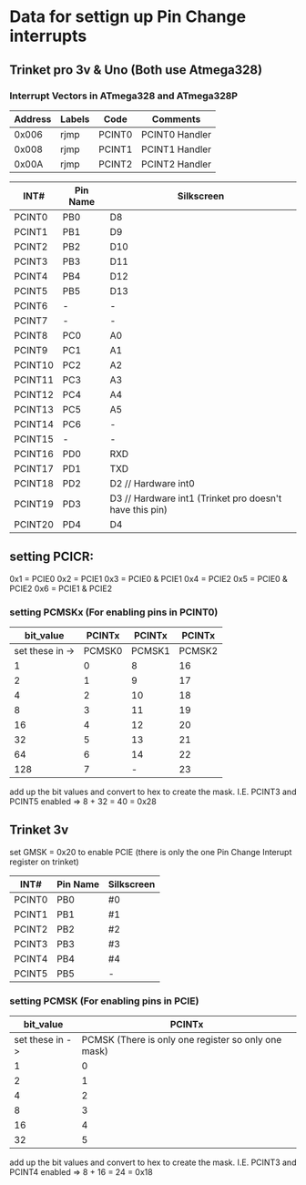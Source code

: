 # Data for settign up Pin Change interrupts

## Trinket pro 3v & Uno (Both use Atmega328)

### Interrupt Vectors in ATmega328 and ATmega328P


Address   |Labels  |Code    |Comments          
----------|--------|--------|-------------
0x006     |rjmp    |PCINT0  |PCINT0 Handler  
0x008     |rjmp    |PCINT1  |PCINT1 Handler  
0x00A     |rjmp    |PCINT2  |PCINT2 Handler  


INT#  | Pin Name |  Silkscreen
--------|-----|---------
PCINT0  | PB0 | D8  
PCINT1  | PB1 | D9  
PCINT2  | PB2 | D10 
PCINT3  | PB3 | D11
PCINT4  | PB4 | D12
PCINT5  | PB5 | D13
PCINT6  | -   | -
PCINT7  | -   | -
PCINT8  | PC0 | A0
PCINT9  | PC1 | A1
PCINT10 | PC2 | A2
PCINT11 | PC3 | A3
PCINT12 | PC4 | A4
PCINT13 | PC5 | A5
PCINT14 | PC6 | -
PCINT15 | -   | -
PCINT16 | PD0 | RXD
PCINT17 | PD1 | TXD
PCINT18 | PD2 | D2  // Hardware int0
PCINT19 | PD3 | D3  // Hardware int1 (Trinket pro doesn't have this pin)
PCINT20 | PD4 | D4

## setting PCICR:

  0x1 = PCIE0
  0x2 = PCIE1
  0x3 = PCIE0 & PCIE1
  0x4 = PCIE2
  0x5 = PCIE0 & PCIE2
  0x6 = PCIE1 & PCIE2


### setting PCMSKx (For enabling pins in PCINT0)


bit_value   |    PCINTx  |  PCINTx  |  PCINTx
------------|------------|----------|-------
set these in -> | PCMSK0  |  PCMSK1 |   PCMSK2
1           |    0       |  8       |  16
2           |    1      |   9       |  17  
4           |    2      |   10      |  18
8           |    3      |   11      |  19
16          |    4      |   12      |  20
32          |    5      |   13      |  21  
64          |    6      |   14      |  22
128         |    7      |   -       |  23

add up the bit values and convert to hex to create the mask.
I.E. PCINT3 and PCINT5 enabled => 8 + 32 = 40 = 0x28           

## Trinket 3v

set GMSK = 0x20 to enable PCIE (there is only the one Pin Change Interupt register on trinket)

INT#  | Pin Name |  Silkscreen
--------|-----|---------
PCINT0  | PB0 | #0  
PCINT1  | PB1 | #1  
PCINT2  | PB2 | #2 
PCINT3  | PB3 | #3
PCINT4  | PB4 | #4
PCINT5  | PB5 | -

### setting PCMSK (For enabling pins in PCIE)

bit_value    |   PCINTx
-------------|----------
set these in -> | PCMSK (There is only one register so only one mask)
1             |  0
2             |  1  
4             |  2
8             |  3
16            |  4
32            |  5  

add up the bit values and convert to hex to create the mask.
I.E. PCINT3 and PCINT4 enabled => 8 + 16 = 24 = 0x18           
